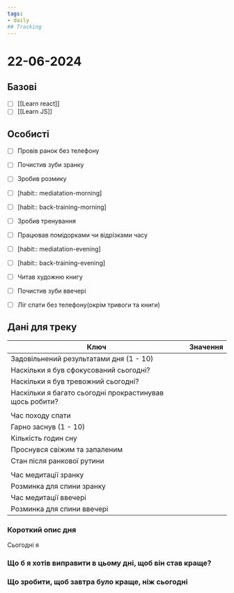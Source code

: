 ```yaml
---
tags:
- daily
## Tracking
---
```

# 22-06-2024

## Базові

- [ ] [[Learn react]]
- [ ] [[Learn JS]]

## Особисті

- [ ] Провів ранок без телефону
- [ ] Почистив зуби зранку
- [ ] Зробив розмику

- [ ] [habit:: mediatation-morning]
- [ ] [habit:: back-training-morning]

- [ ] Зробив тренування
- [ ] Працював помідорками чи відрізками часу

- [ ] [habit:: mediatation-evening]
- [ ] [habit:: back-training-evening]

- [ ] Читав художню книгу
- [ ] Почистив зуби ввечері
- [ ] Ліг спати без телефону(окрім тривоги та книги)

## Дані для треку


| Ключ                                                    | Значення |
| ------------------------------------------------------- | -------- |
| Задовільнений результатами дня (1 - 10)                 |          |
| Наскільки я був сфокусований сьогодні?                  |          |
| Наскільки я був тревожний сьогодні?                     |          |
| Наскільки я багато сьогодні прокрастинував щось робити? |          |
|                                                         |          |
| Час походу спати                                        |          |
| Гарно заснув (1 - 10)                                   |          |
| Кількість годин сну                                     |          |
| Проснувся свіжим та запаленим                           |          |
| Стан після ранкової рутини                              |          |
|                                                         |          |
| Час медитації зранку                                    |          |
| Розминка для спини зранку                               |          |
| Час медитації ввечері                                   |          |
| Розминка для спини ввечері                              |          |

### Короткий опис дня

Сьогодні я 

### Що б я хотів виправити в цьому дні, щоб він став краще?


### Що зробити, щоб завтра було краще, ніж сьогодні


